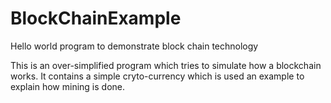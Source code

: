 # BlockChainExample
Hello world program to demonstrate block chain technology

This is an over-simplified program which tries to simulate how a blockchain works.
It contains a simple cryto-currency which is used an example to explain how mining is done. 
